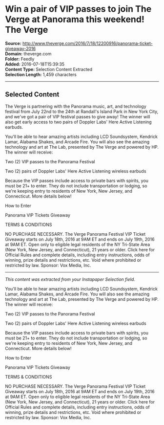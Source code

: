 # Win a pair of VIP passes to join The Verge at Panorama this weekend! The Verge

**Source:** http://www.theverge.com/2016/7/18/12200916/panorama-ticket-giveaway-2016  
**Domain:** theverge.com  
**Folder:** Feedly  
**Added:** 2016-07-18T15:39:35  
**Content Type:** Selection Content Extracted  
**Selection Length:** 1,459 characters  


---

## Selected Content

The Verge is partnering with the Panorama music, art, and technology festival from July 22nd to the 24th at Randall's Island Park in New York City, and we've got a pair of VIP festival passes to give away! The winner will also get early access to two pairs of Doppler Labs' Here Active Listening earbuds.

You'll be able to hear amazing artists including LCD Soundsystem, Kendrick Lamar, Alabama Shakes, and Arcade Fire. You will also see the amazing technology and art at The Lab, presented by The Verge and powered by HP. The winner will receive:

Two (2) VIP passes to the Panorama Festival

Two (2) pairs of Doppler Labs' Here Active Listening wireless earbuds

Because the VIP passes include access to private bars with spirits, you must be 21+ to enter. They do not include transportation or lodging, so we're keeping entry to residents of New York, New Jersey, and Connecticut. More details below!

How to Enter

Panorama VIP Tickets Giveaway

TERMS & CONDITIONS

NO PURCHASE NECESSARY. The Verge Panorama Festival VIP Ticket Giveaway starts on July 18th, 2016 at 9AM ET and ends on July 19th, 2016 at 9AM ET. Open only to eligible legal residents of the NY Tri-State Area (New York, New Jersey, and Connecticut), 21 years or older. Click here for Official Rules and complete details, including entry instructions, odds of winning, prize details and restrictions, etc. Void where prohibited or restricted by law. Sponsor: Vox Media, Inc.

---

*This content was extracted from your Instapaper Selection field.*


You'll be able to hear amazing artists including LCD Soundsystem, Kendrick Lamar, Alabama Shakes, and Arcade Fire. You will also see the amazing technology and art at The Lab, presented by The Verge and powered by HP. The winner will receive:



Two (2) VIP passes to the Panorama Festival


 Two (2) pairs of Doppler Labs' Here Active Listening wireless earbuds


Because the VIP passes include access to private bars with spirits, you must be 21+ to enter. They do not include transportation or lodging, so we're keeping entry to residents of New York, New Jersey, and Connecticut. More details below!


How to Enter


Panorama VIP Tickets Giveaway







TERMS & CONDITIONS


NO PURCHASE NECESSARY. The Verge Panorama Festival VIP Ticket Giveaway starts on July 18th, 2016 at 9AM ET and ends on July 19th, 2016 at 9AM ET. Open only to eligible legal residents of the NY Tri-State Area (New York, New Jersey, and Connecticut), 21 years or older. Click here for Official Rules and complete details, including entry instructions, odds of winning, prize details and restrictions, etc. Void where prohibited or restricted by law. Sponsor: Vox Media, Inc.
